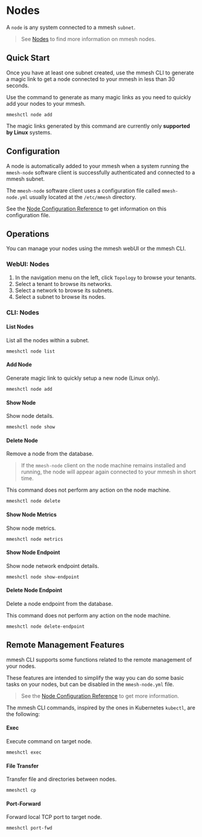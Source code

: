# Nodes

A `node` is any system connected to a mmesh `subnet`.

> See [Nodes](/platform/networking/nodes) to find more information on mmesh nodes.

## Quick Start

Once you have at least one subnet created, use the mmesh CLI to generate a magic link to get a node connected to your mmesh in less than 30 seconds.

Use the command to generate as many magic links as you need to quickly add your nodes to your mmesh.

```shell
mmeshctl node add
```

<note>
The magic links generated by this command are currently only <strong>supported by Linux</strong> systems.
</note>

## Configuration

A node is automatically added to your mmesh when a system running the `mmesh-node` software client is successfully authenticated and connected to a mmesh subnet.

The `mmesh-node` software client uses a configuration file called `mmesh-node.yml` usually located at the `/etc/mmesh` directory.

See the [Node Configuration Reference](/platform/reference/mmesh-node.yml) to get information on this configuration file.

## Operations

You can manage your nodes using the mmesh webUI or the mmesh CLI.

### WebUI: Nodes

1. In the navigation menu on the left, click `Topology` to browse your tenants.
2. Select a tenant to browse its networks.
3. Select a network to browse its subnets.
4. Select a subnet to browse its nodes.

### CLI: Nodes

#### List Nodes

List all the nodes within a subnet.

```shell
mmeshctl node list
```

#### Add Node

Generate magic link to quickly setup a new node (Linux only).

```shell
mmeshctl node add
```

#### Show Node

Show node details.

```shell
mmeshctl node show
```

#### Delete Node

Remove a node from the database.

> If the `mmesh-node` client on the node machine remains installed and running, the node will appear again connected to your mmesh in short time.

This command does not perform any action on the node machine.

```shell
mmeshctl node delete
```

#### Show Node Metrics

Show node metrics.

```shell
mmeshctl node metrics
```

#### Show Node Endpoint

Show node network endpoint details.

```shell
mmeshctl node show-endpoint
```

#### Delete Node Endpoint

Delete a node endpoint from the database.

This command does not perform any action on the node machine.

```shell
mmeshctl node delete-endpoint
```

## Remote Management Features

mmesh CLI supports some functions related to the remote management of your nodes.

These features are intended to simplify the way you can do some basic tasks on your nodes, but can be disabled in the `mmesh-node.yml` file.

> See the [Node Configuration Reference](/platform/reference/mmesh-node.yml) to get more information.

The mmesh CLI commands, inspired by the ones in Kubernetes `kubectl`, are the following:

#### Exec

Execute command on target node.

```shell
mmeshctl exec
```

#### File Transfer

Transfer file and directories between nodes.

```shell
mmeshctl cp
```

#### Port-Forward

Forward local TCP port to target node.

```shell
mmeshctl port-fwd
```
